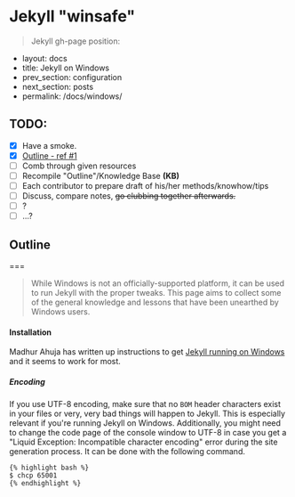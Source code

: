 Jekyll "winsafe"
==============

> Jekyll gh-page position:
 >
* layout: docs
* title: Jekyll on Windows
* prev_section: configuration
* next_section: posts
* permalink: /docs/windows/


TODO:
---

- [x] Have a smoke.
- [x] [Outline - ref #1][outline]
- [ ] Comb through given resources
- [ ] Recompile "Outline"/Knowledge Base __(KB)__
- [ ] Each contributor to prepare draft of his/her methods/knowhow/tips
- [ ] Discuss, compare notes, ~~go clubbing together afterwards.~~
- [ ] ?
- [ ] ...?

[Outline]:#outline

## Outline
===

> While Windows is not an officially-supported platform, it can be used to run
Jekyll with the proper tweaks. This page aims to collect some of the general
knowledge and lessons that have been unearthed by Windows users.

>
#### Installation
Madhur Ahuja has written up instructions to get
[Jekyll running on Windows][windows-installation] and it seems to work for most.

> >
##### Encoding
If you use UTF-8 encoding, make sure that no <code>BOM</code> header
characters exist in your files or very, very bad things will happen to
Jekyll. This is especially relevant if you're running Jekyll on Windows.
Additionally, you might need to change the code page of the console window to UTF-8 
in case you get a "Liquid Exception: Incompatible character encoding" error during
the site generation process. It can be done with the following command.
> 
  > >
```liquid
{% highlight bash %}
$ chcp 65001
{% endhighlight %}
```

[windows-installation]: http://www.madhur.co.in/blog/2011/09/01/runningjekyllwindows.html
